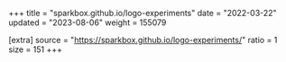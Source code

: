 +++
title = "sparkbox.github.io/logo-experiments"
date = "2022-03-22"
updated = "2023-08-06"
weight = 155079

[extra]
source = "https://sparkbox.github.io/logo-experiments/"
ratio = 1
size = 151
+++
